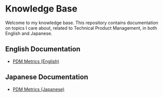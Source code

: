 # Knowledge Base

Welcome to my knowledge base. This repository contains documentation on topics I care about, related to Technical Product Management, in both English and Japanese.

## English Documentation

- [PDM Metrics (English)](english/pdm_metrics_en.md)

## Japanese Documentation

- [PDM Metrics (Japanese)](japanese/pdm_metrics_ja.md)
